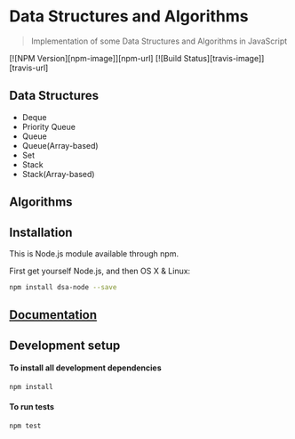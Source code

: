 # Data Structures and Algorithms
>Implementation of some Data Structures and Algorithms in JavaScript

[![NPM Version][npm-image]][npm-url]
[![Build Status][travis-image]][travis-url]

## Data Structures
- Deque
- Priority Queue
- Queue
- Queue(Array-based)
- Set
- Stack
- Stack(Array-based)
## Algorithms

## Installation

This is Node.js module available through npm.

First get yourself Node.js, and then
OS X & Linux:

```sh
npm install dsa-node --save
```
## [Documentation](https://google.com)

## Development setup

#### To install all development dependencies

```sh
npm install
```

#### To run tests

```sh
npm test
```
